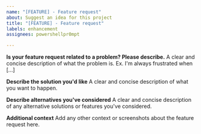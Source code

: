 ```yaml
---
name: "[FEATURE] - Feature request"
about: Suggest an idea for this project
title: "[FEATURE] - Feature request"
labels: enhancement
assignees: powershellpr0mpt

---
```


**Is your feature request related to a problem? Please describe.**
A clear and concise description of what the problem is. Ex. I'm always frustrated when [...]

**Describe the solution you'd like**
A clear and concise description of what you want to happen.

**Describe alternatives you've considered**
A clear and concise description of any alternative solutions or features you've considered.

**Additional context**
Add any other context or screenshots about the feature request here.
